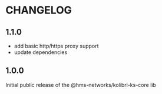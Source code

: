 # CHANGELOG

## 1.1.0

- add basic http/https proxy support
- update dependencies

## 1.0.0

Initial public release of the @hms-networks/kolibri-ks-core lib
